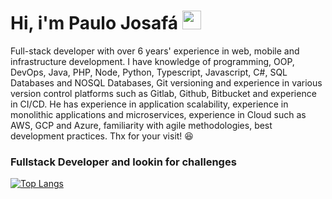 # Hi, i'm Paulo Josafá <img src="https://raw.githubusercontent.com/MartinHeinz/MartinHeinz/master/wave.gif" width="30px">

Full-stack developer with over 6 years' experience in web, mobile and infrastructure development. I have knowledge of programming, OOP, DevOps, Java, PHP, Node, Python, Typescript, Javascript, C#, SQL Databases and NOSQL Databases, Git versioning and experience in various version control platforms such as Gitlab, Github, Bitbucket and experience in CI/CD. He has experience in application scalability, experience in monolithic applications and microservices, experience in Cloud such as AWS, GCP and Azure, familiarity with agile methodologies, best development practices. Thx for your visit! 😆

### Fullstack Developer and lookin for challenges

[![Top Langs](https://github-readme-stats.vercel.app/api/top-langs/?username=PauloJBrasil&layout=compact&theme=dracula)](https://github.com/PauloJBrasil/github-readme-stats)

